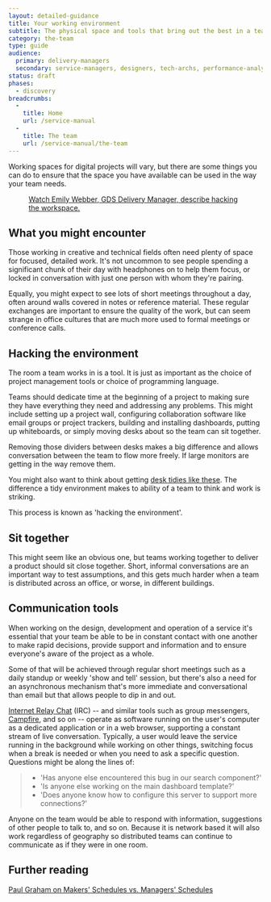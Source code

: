 ```yaml
---
layout: detailed-guidance
title: Your working environment
subtitle: The physical space and tools that bring out the best in a team
category: the-team
type: guide
audience:
  primary: delivery-managers
  secondary: service-managers, designers, tech-archs, performance-analysts
status: draft
phases:
  - discovery
breadcrumbs:
  -
    title: Home
    url: /service-manual
  -
    title: The team
    url: /service-manual/the-team
---
```


Working spaces for digital projects will vary, but there are some things you can do to ensure that the space you have available can be used in the way your team needs.

<figure class="media-player-wrapper video"><a href="https://www.youtube.com/watch?v=2rAE6c6cSM4">Watch Emily Webber, GDS Delivery Manager, describe hacking the workspace.</a></figure>

## What you might encounter

Those working in creative and technical fields often need plenty of space for focused, detailed work. It's not uncommon to see people spending a significant chunk of their day with headphones on to help them focus, or locked in conversation with just one person with whom they're pairing.

Equally, you might expect to see lots of short meetings throughout a day, often around walls covered in notes or reference material. These regular exchanges are important to ensure the quality of the work, but can seem strange in office cultures that are much more used to formal meetings or conference calls.

## Hacking the environment

The room a team works in is a tool. It is just as important as the choice of project management tools or choice of programming language.

Teams should dedicate time at the beginning of a project to making sure they have everything they need and addressing any problems. This might include setting up a project wall, configuring collaboration software like email groups or project trackers, building and installing dashboards, putting up whiteboards, or simply moving desks about so the team can sit together.

Removing those dividers between desks makes a big difference and allows conversation between the team to flow more freely. If large monitors are getting in the way remove them.

You might also want to think about getting [desk tidies like these](https://www.muji.eu/pages/online.asp?Sec=9&Sub=38&PID=163). The difference a tidy environment makes to ability of a team to think and work is striking.

This process is known as 'hacking the environment'.

## Sit together

This might seem like an obvious one, but teams working together to deliver a product should sit close together. Short, informal conversations are an important way to test assumptions, and this gets much harder when a team is distributed across an office, or worse, in different buildings.

## Communication tools

When working on the design, development and operation of a service it's essential that your team be able to be in constant contact with one another to make rapid decisions, provide support and information and to ensure everyone's aware of the project as a whole.

Some of that will be achieved through regular short meetings such as a daily standup or weekly 'show and tell' session, but there's also a need for an asynchronous mechanism that's more immediate and conversational than email but that allows people to dip in and out.

[Internet Relay Chat](https://en.wikipedia.org/wiki/Internet_Relay_Chat) (IRC) -- and similar tools such as group messengers, [Campfire](http://campfirenow.com/), and so on -- operate as software running on the user's computer as a dedicated application or in a web browser, supporting a constant stream of live conversation. Typically, a user would leave the service running in the background while working on other things, switching focus when a break is needed or when you need to ask a specific question. Questions might be along the lines of:

>* 'Has anyone else encountered this bug in our search component?'
>* 'Is anyone else working on the main dashboard template?'
>* 'Does anyone know how to configure this server to support more connections?'

Anyone on the team would be able to respond with information, suggestions of other people to talk to, and so on. Because it is network based it will also work regardless of geography so distributed teams can continue to communicate as if they were in one room.

## Further reading
[Paul Graham on Makers' Schedules vs. Managers' Schedules](http://www.paulgraham.com/makersschedule.html)
